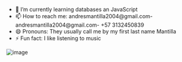 - 🌱 I’m currently learning databases an JavaScript
- 📫 How to reach me: andresmantilla2004@gmail.com- andresmantilla2004@gmail.com- +57 3132450839 
- 😄 Pronouns: They usually call me by my first last name Mantilla
- ⚡ Fun fact: I like listening to music

![image](https://github.com/Andresmantilla04/Andresmantilla04/assets/119468984/30595189-cb58-4839-ad82-742fef3d110e)


